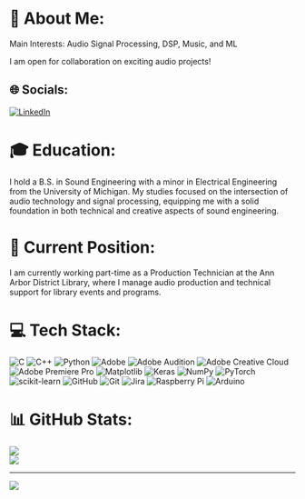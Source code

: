 # 💫 About Me:
Main Interests: Audio Signal Processing, DSP, Music, and ML

I am open for collaboration on exciting audio projects! 

## 🌐 Socials:
[![LinkedIn](https://img.shields.io/badge/LinkedIn-Eric%20Oliveira-%230077B5.svg?logo=linkedin&logoColor=white)](https://www.linkedin.com/in/eric-oliveira-1b760a231)

# 🎓 Education:
I hold a B.S. in Sound Engineering with a minor in Electrical Engineering from the University of Michigan. My studies focused on the intersection of audio technology and signal processing, equipping me with a solid foundation in both technical and creative aspects of sound engineering.

# 💼 Current Position:
I am currently working part-time as a Production Technician at the Ann Arbor District Library, where I manage audio production and technical support for library events and programs.

# 💻 Tech Stack:
![C](https://img.shields.io/badge/c-%2300599C.svg?style=for-the-badge&logo=c&logoColor=white) ![C++](https://img.shields.io/badge/c++-%2300599C.svg?style=for-the-badge&logo=c%2B%2B&logoColor=white) ![Python](https://img.shields.io/badge/python-3670A0?style=for-the-badge&logo=python&logoColor=ffdd54) ![Adobe](https://img.shields.io/badge/adobe-%23FF0000.svg?style=for-the-badge&logo=adobe&logoColor=white) ![Adobe Audition](https://img.shields.io/badge/Adobe%20Audition-9999FF.svg?style=for-the-badge&logo=Adobe%20Audition&logoColor=white) ![Adobe Creative Cloud](https://img.shields.io/badge/Adobe%20Creative%20Cloud-DA1F26.svg?style=for-the-badge&logo=Adobe%20Creative%20Cloud&logoColor=white) ![Adobe Premiere Pro](https://img.shields.io/badge/Adobe%20Premiere%20Pro-9999FF.svg?style=for-the-badge&logo=Adobe%20Premiere%20Pro&logoColor=white) ![Matplotlib](https://img.shields.io/badge/Matplotlib-%23ffffff.svg?style=for-the-badge&logo=Matplotlib&logoColor=black) ![Keras](https://img.shields.io/badge/Keras-%23D00000.svg?style=for-the-badge&logo=Keras&logoColor=white) ![NumPy](https://img.shields.io/badge/numpy-%23013243.svg?style=for-the-badge&logo=numpy&logoColor=white) ![PyTorch](https://img.shields.io/badge/PyTorch-%23EE4C2C.svg?style=for-the-badge&logo=PyTorch&logoColor=white) ![scikit-learn](https://img.shields.io/badge/scikit--learn-%23F7931E.svg?style=for-the-badge&logo=scikit-learn&logoColor=white) ![GitHub](https://img.shields.io/badge/github-%23121011.svg?style=for-the-badge&logo=github&logoColor=white) ![Git](https://img.shields.io/badge/git-%23F05033.svg?style=for-the-badge&logo=git&logoColor=white) ![Jira](https://img.shields.io/badge/jira-%230A0FFF.svg?style=for-the-badge&logo=jira&logoColor=white) ![Raspberry Pi](https://img.shields.io/badge/-Raspberry_Pi-C51A4A?style=for-the-badge&logo=Raspberry-Pi) ![Arduino](https://img.shields.io/badge/-Arduino-00979D?style=for-the-badge&logo=Arduino&logoColor=white)
# 📊 GitHub Stats:
![](https://github-readme-stats.vercel.app/api?username=Eclo19&theme=dark&hide_border=false&include_all_commits=true&count_private=true)<br/>
![](https://github-readme-streak-stats.herokuapp.com/?user=Eclo19&theme=dark&hide_border=false)<br/>

---
[![](https://visitcount.itsvg.in/api?id=Eclo19&icon=0&color=0)](https://visitcount.itsvg.in)

<!-- Proudly created with GPRM ( https://gprm.itsvg.in ) -->
